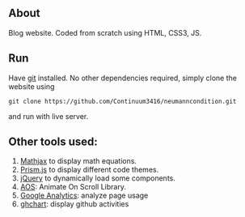 ## About

Blog website. Coded from scratch using HTML, CSS3, JS.

## Run

Have [git](https://git-scm.com/downloads) installed. No other dependencies required, simply clone the website using
```
git clone https://github.com/Continuum3416/neumanncondition.git
```
and run with live server.

## Other tools used:

1. [Mathjax](https://www.mathjax.org/) to display math equations.
2. [Prism.js](https://prismjs.com/) to display different code themes.
3. [jQuery](https://jquery.com/) to dynamically load some components.
4. [AOS](https://github.com/michalsnik/aos): Animate On Scroll Library.
5. [Google Analytics](https://marketingplatform.google.com/about/analytics/): analyze page usage
6. [ghchart](https://github.com/2016rshah/githubchart-api): display github activities